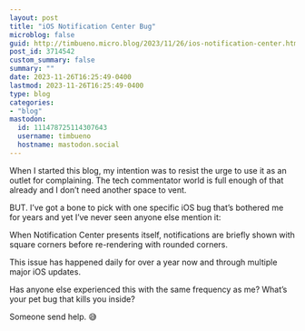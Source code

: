 ```yaml
---
layout: post
title: "iOS Notification Center Bug"
microblog: false
guid: http://timbueno.micro.blog/2023/11/26/ios-notification-center.html
post_id: 3714542
custom_summary: false
summary: ""
date: 2023-11-26T16:25:49-0400
lastmod: 2023-11-26T16:25:49-0400
type: blog
categories:
- "blog"
mastodon:
  id: 111478725114307643
  username: timbueno
  hostname: mastodon.social
---
```

When I started this blog, my intention was to resist the urge to use it as an outlet for complaining. The tech commentator world is full enough of that already and I don’t need another space to vent. 

BUT. I’ve got a bone to pick with one specific iOS bug that’s bothered me for years and yet I’ve never seen anyone else mention it:

When Notification Center presents itself, notifications are briefly shown with square corners before re-rendering with rounded corners. 

This issue has happened daily for over a year now and through multiple major iOS updates.

Has anyone else experienced this with the same frequency as me? What’s your pet bug that kills you inside?

Someone send help. 😅
